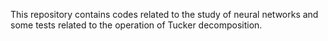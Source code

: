 This repository contains codes related to the study of neural networks and some tests related to the operation of Tucker decomposition.
